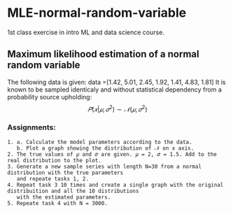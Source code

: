 # MLE-normal-random-variable
1st class exercise in intro ML and data science course.

## Maximum likelihood estimation of a normal random variable

The following data is given:
data =[1.42, 5.01, 2.45, 1.92, 1.41, 4.83, 1.81] 
It is known to be sampled identicaly and without statistical dependency from a probability source upholding:
$$ 𝑃(𝑥|𝜇, 𝜎^2) \sim 𝒩(𝜇, 𝜎^2) $$

### Assignments:

    1. a. Calculate the model parameters according to the data.
       b. Plot a graph showing the distribution of 𝒩 on x axis.
    2. The true values of 𝜇 and 𝜎 are given. 𝜇 = 2, 𝜎 = 1.5. Add to the real distribution to the plot.
    3. Generate a new sample series with length N=30 from a normal distribution with the true parameters 
       and repeate tasks 1, 2.
    4. Repeat task 3 10 times and create a single graph with the original distribuition and all the 10 distributions 
       with the estimated parameters.
    5. Repeate task 4 with N = 3000.
